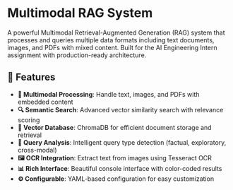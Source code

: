 # Multimodal RAG System

A powerful Multimodal Retrieval-Augmented Generation (RAG) system that processes and queries multiple data formats including text documents, images, and PDFs with mixed content. Built for the AI Engineering Intern assignment with production-ready architecture.

## 🚀 Features

- **📄 Multimodal Processing**: Handle text, images, and PDFs with embedded content
- **🔍 Semantic Search**: Advanced vector similarity search with relevance scoring
- **💾 Vector Database**: ChromaDB for efficient document storage and retrieval
- **🎯 Query Analysis**: Intelligent query type detection (factual, exploratory, cross-modal)
- **🖼️ OCR Integration**: Extract text from images using Tesseract OCR
- **📊 Rich Interface**: Beautiful console interface with color-coded results
- **⚙️ Configurable**: YAML-based configuration for easy customization

